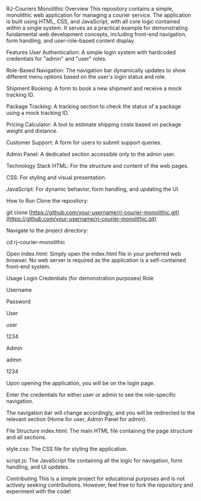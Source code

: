 RJ-Couriers Monolithic
Overview
This repository contains a simple, monolithic web application for managing a courier service. The application is built using HTML, CSS, and JavaScript, with all core logic contained within a single system. It serves as a practical example for demonstrating fundamental web development concepts, including front-end navigation, form handling, and user-role-based content display.

Features
User Authentication: A simple login system with hardcoded credentials for "admin" and "user" roles.

Role-Based Navigation: The navigation bar dynamically updates to show different menu options based on the user's login status and role.

Shipment Booking: A form to book a new shipment and receive a mock tracking ID.

Package Tracking: A tracking section to check the status of a package using a mock tracking ID.

Pricing Calculator: A tool to estimate shipping costs based on package weight and distance.

Customer Support: A form for users to submit support queries.

Admin Panel: A dedicated section accessible only to the admin user.

Technology Stack
HTML: For the structure and content of the web pages.

CSS: For styling and visual presentation.

JavaScript: For dynamic behavior, form handling, and updating the UI.

How to Run
Clone the repository:

git clone [https://github.com/your-username/rj-courier-monolithic.git](https://github.com/your-username/rj-courier-monolithic.git)

Navigate to the project directory:

cd rj-courier-monolithic

Open index.html: Simply open the index.html file in your preferred web browser. No web server is required as the application is a self-contained front-end system.

Usage
Login Credentials (for demonstration purposes)
Role

Username

Password

User

user

1234

Admin

admin

1234

Upon opening the application, you will be on the login page.

Enter the credentials for either user or admin to see the role-specific navigation.

The navigation bar will change accordingly, and you will be redirected to the relevant section (Home for user, Admin Panel for admin).

File Structure
index.html: The main HTML file containing the page structure and all sections.

style.css: The CSS file for styling the application.

script.js: The JavaScript file containing all the logic for navigation, form handling, and UI updates.

Contributing
This is a simple project for educational purposes and is not actively seeking contributions. However, feel free to fork the repository and experiment with the code!
